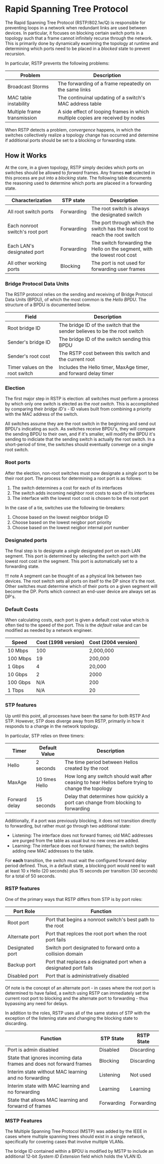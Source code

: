 # Rapid Spanning Tree Protocol

The Rapid Spanning Tree Protocol (RSTP/802.1w/Q) is responsible for preventing
loops in a network when redundant links are used between devices. In particular,
it focuses on blocking certain switch ports in a topology such that a frame
cannot infinitely recurse through the network. This is primarily done by
dynamically examining the topology at runtime and determining which ports need
to be placed in a *blocked* state to prevent recursion.

In particular, RSTP prevents the following problems:

| Problem                     | Description                                                                    |
| --------------------------- | ------------------------------------------------------------------------------ |
| Broadcast Storms            | The forwarding of a frame repeatedly on the same links                         |
| MAC table instability       | The continuinal updating of a switch's MAC address table                       |
| Multiple frame transmission | A side effect of looping frames in which multiple copies are received by nodes |

When RSTP detects a problem, *convergence* happens, in which the switches
collectively realize a topology change has occurred and determine if additional
ports should be set to a blocking or forwarding state.

## How it Works

At the core, in a given topology, RSTP simply decides which ports on switches
should be allowed to *forward* frames. Any frames **not** selected in this
process are put into a *blocking* state. The following table documents the
reasoning used to determine which ports are placeed in a forwarding state.

| Characterization                | STP state  | Description                                                                   |
| ------------------------------- | ---------- | ----------------------------------------------------------------------------- |
| All root switch ports           | Forwarding | The root switch is always the designated switch                               |
| Each nonroot switch's root port | Forwarding | The port through which the switch has the least cost to reach the root switch |
| Each LAN's designated port      | Forwarding | The switch forwarding the Hello on the segment, with the lowest root cost     |
| All other working ports         | Blocking   | The port is not used for forwarding user frames                               |

### Bridge Protocol Data Units

The RSTP protocol relies on the sending and receiving of Bridge Protocol Data
Units (BPDU), of which the most common is the *Hello BPDU*. The structure of a
BPDU is documented below.

| Field                           | Description                                                                |
| ------------------------------- | -------------------------------------------------------------------------- |
| Root bridge ID                  | The bridge ID of the switch that the sender believes to be the root switch |
| Sender's bridge ID              | The bridge ID of the switch sending this BPDU                              |
| Sender's root cost              | The RSTP cost between this switch and the current root                     |
| Timer values on the root switch | Includes the Hello timer, MaxAge timer, and forward delay timer            |

### Election

The first major step in RSTP is election: all switches must perform a process by
which only one switch is elected as the *root switch*. This is accomplished by
comparing their *bridge ID's* - ID values built from combining a priority with
the MAC address of the switch.

All switches assume they are the root switch in the beginning and send out
BPDU's indicating as such. As switches receive BPDU's, they will compare the
sending BPDU to their own, and if it's smaller, will modify the BPDU it's
sending to indiciate that the sending switch is actually the root switch. In a
short-period of time, the switches should eventually converge on a single root
switch.

### Root ports

After the election, non-root switches must now designate a *single* port to be
their root port. The process for determining a root port is as follows:

1. The switch determines a cost for each of its interfaces
1. The switch adds incoming neighbor root costs to each of its interfaces
1. The interface with the lowest root cost is chosen to be the root port

In the case of a tie, switches use the following tie-breakers:

1. Choose based on the lowest neighbor bridge ID
1. Choose based on the lowest neigbor port priority
1. Choose based on the lowest neigbor internal port number

### Designated ports

The final step is to designate a *single* designated port on each LAN segment.
This port is determined by selecting the switch port with the lowest root cost
in the segment. This port is automatically set to a forwarding state.

!!! note A segment can be thought of as a physical link between two devices. The
root switch sets all ports on itself to the DP since it's the root. Other
switches must determine which of their ports on a given segment will become the
DP. Ports which connect an end-user device are always set as DP's.

### Default Costs

When calculating costs, each port is given a default cost value which is often
tied to the speed of the port. This is the *default* value and can be modified
as needed by a network engineer.

| Speed    | Cost (1998 version) | Cost (2004 version) |
| -------- | ------------------- | ------------------- |
| 10 Mbps  | 100                 | 2,000,000           |
| 100 Mbps | 19                  | 200,000             |
| 1 Gbps   | 4                   | 20,000              |
| 10 Gbps  | 2                   | 2000                |
| 100 Gbps | N/A                 | 200                 |
| 1 Tbps   | N/A                 | 20                  |

### STP features

Up until this point, all processes have been the same for both RSTP And STP.
However, STP does diverge away from RSTP, primarily in how it responds to a
change in the network topology.

In particular, STP relies on three timers:

| Timer         | Default Value  | Description                                                                                       |
| ------------- | -------------- | ------------------------------------------------------------------------------------------------- |
| Hello         | 2 seconds      | The time period between Hellos created by the root                                                |
| MaxAge        | 10 times Hello | How long any switch should wait after ceasing to hear Hellos before trying to change the topology |
| Forward delay | 15 seconds     | Delay that determines how quickly a port can change from blocking to forwarding                   |

Additionally, if a port was previously blocking, it does not transition directly
to forwarding, but rather must go through two additional state:

- Listening: The interface does not forward frames; old MAC addresses are purged
  from the table as usual but no new ones are added.
- Learning: The interface does not forward frames; the switch begins adding new
  MAC addresses to the table.

For **each** transition, the switch must wait the configured forward delay
period defined. Thus, in a default state, a blocking port would need to wait at
least 10 x Hello (20 seconds) plus 15 seconds per transition (30 seconds) for a
total of 50 seconds.

### RSTP features

One of the primary ways that RSTP differs from STP is by port roles:

| Port Role       | Function                                                          |
| --------------- | ----------------------------------------------------------------- |
| Root port       | Port that begins a nonroot switch's best path to the root         |
| Alternate port  | Port that replces the root port when the root port  fails         |
| Designated port | Switch port designated to forward onto a collision domain         |
| Backup port     | Port that replaces a designated port when a designated port fails |
| Disabled port   | Port that is administratively disabled                            |

Of note is the concept of an alternate port - in cases where the root port is
determined to have failed, a switch using RSTP can immediately set the current
root port to blocking and the alternate port to forwarding - thus bypassing any
need for delays.

In addition to the roles, RSTP uses all of the same states of STP with the
exception of the listening state and changing the blocking state to discarding.

| Function                                                            | STP State  | RSTP State |
| ------------------------------------------------------------------- | ---------- | ---------- |
| Port is admin disabled                                              | Disabled   | Discarding |
| State that ignores incoming data frames and does not forward frames | Blocking   | Discarding |
| Interim state without MAC learning and no forwarding                | Listening  | Not used   |
| Interim state with MAC learning and no forwarding                   | Learning   | Learning   |
| State that allows MAC learning and forwarrd of frames               | Forwarding | Forwarding |

### MSTP Features

The Multiple Spanning Tree Protocol (MSTP) was added by the IEEE in cases where
multiple spanning trees should exist in a single network, specifically for
covering cases that involve multiple VLANs.

The bridge ID contained within a BPDU is modified by MSTP to include an
additional 12-bit *System ID Extension* field which holds the VLAN ID.
